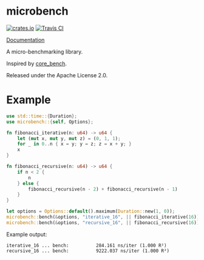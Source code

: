 # microbench

[![crates.io](https://img.shields.io/crates/v/microbench.svg)](https://crates.io/crates/microbench)
[![Travis CI](https://travis-ci.org/KyleMayes/microbench.svg?branch=master)](https://travis-ci.org/KyleMayes/microbench)

[Documentation](https://kylemayes.github.io/microbench/microbench)

A micro-benchmarking library.

Inspired by [core_bench](https://github.com/janestreet/core_bench).

Released under the Apache License 2.0.

# Example

```rust
use std::time::{Duration};
use microbench::{self, Options};

fn fibonacci_iterative(n: u64) -> u64 {
    let (mut x, mut y, mut z) = (0, 1, 1);
    for _ in 0..n { x = y; y = z; z = x + y; }
    x
}

fn fibonacci_recursive(n: u64) -> u64 {
    if n < 2 {
        n
    } else {
        fibonacci_recursive(n - 2) + fibonacci_recursive(n - 1)
    }
}

let options = Options::default().maximum(Duration::new(1, 0));
microbench::bench(&options, "iterative_16", || fibonacci_iterative(16));
microbench::bench(&options, "recursive_16", || fibonacci_recursive(16));
```

Example output:

```console
iterative_16 ... bench:          284.161 ns/iter (1.000 R²)
recursive_16 ... bench:          9222.037 ns/iter (1.000 R²)
```
